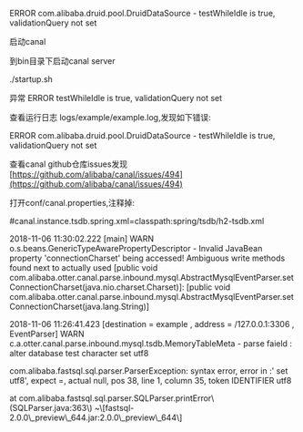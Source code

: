 ERROR com.alibaba.druid.pool.DruidDataSource - testWhileIdle is true, validationQuery not set

启动canal

到bin目录下启动canal server

./startup.sh

异常 ERROR testWhileIdle is true, validationQuery not set

查看运行日志 logs/example/example.log,发现如下错误:

ERROR com.alibaba.druid.pool.DruidDataSource - testWhileIdle is true, validationQuery not set

查看canal github仓库issues发现[https://github.com/alibaba/canal/issues/494](https://github.com/alibaba/canal/issues/494)

打开conf/canal.properties,注释掉:

\#canal.instance.tsdb.spring.xml=classpath:spring/tsdb/h2-tsdb.xml

2018-11-06 11:30:02.222 \[main\] WARN  o.s.beans.GenericTypeAwarePropertyDescriptor - Invalid JavaBean property 'connectionCharset' being accessed! Ambiguous write methods found next to actually used \[public void com.alibaba.otter.canal.parse.inbound.mysql.AbstractMysqlEventParser.setConnectionCharset\(java.nio.charset.Charset\)\]: \[public void com.alibaba.otter.canal.parse.inbound.mysql.AbstractMysqlEventParser.setConnectionCharset\(java.lang.String\)\]

2018-11-06 11:26:41.423 \[destination = example , address = /127.0.0.1:3306 , EventParser\] WARN  c.a.otter.canal.parse.inbound.mysql.tsdb.MemoryTableMeta - parse faield : alter database test character set utf8

com.alibaba.fastsql.sql.parser.ParserException: syntax error, error in :' set utf8', expect =, actual null, pos 38, line 1, column 35, token IDENTIFIER utf8

at com.alibaba.fastsql.sql.parser.SQLParser.printError\\(SQLParser.java:363\\) ~\\[fastsql-2.0.0\\_preview\\_644.jar:2.0.0\\_preview\\_644\\]





